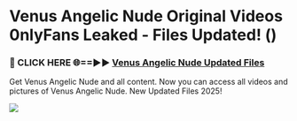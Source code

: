 # Venus Angelic Nude Original Videos 0nlyFans Leaked - Files Updated! ()

<h3>🔴 CLICK HERE 🌐==►► <a href="https://tinyurl.com/2p9ay9w9" rel="nofollow">Venus Angelic Nude Updated Files</a></h3>

Get Venus Angelic Nude and all content. Now you can access all videos and pictures of Venus Angelic Nude. New Updated Files 2025!

[![](https://i.imgur.com/KQgVmj3.gif)](https://tinyurl.com/2p9ay9w9)
